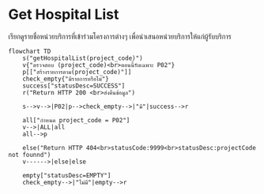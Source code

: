 # Get Hospital List
เรียกดูรายชื่อหน่วยบริการที่เข้าร่วมโครงการต่างๆ เพื่อนำเสนอหน่วยบริการให้แก่ผู้รับบริการ

```mermaid
flowchart TD
    s("getHospitalList(project_code)")
    v{"ตรวจสอบ (project_code)<br>ตอนนี้รับเฉพาะ P02"}
    p[["สร้างรายการตาม(project_code)"]]
    check_empty{"มีรายการหรือไม่"}
    success["statusDesc=SUCCESS"]
    r("Return HTTP 200 <br>ส่งคืนข้อมูล")

    s-->v-->|P02|p-->check_empty-->|"มี"|success-->r

    all["กำหนด project_code = P02"]
    v-->|ALL|all
    all-->p

    else("Return HTTP 404<br>statusCode:9999<br>statusDesc:projectCode not founnd")
    v------>|else|else

    empty["statusDesc=EMPTY"]
    check_empty-->|"ไม่มี"|empty-->r

```